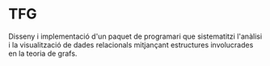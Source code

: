 # TFG
Disseny i implementació d'un paquet de programari que sistematitzi l'anàlisi i la visualització de dades relacionals mitjançant estructures involucrades en la teoria de grafs.
